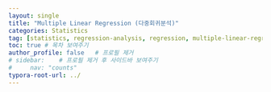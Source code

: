 ```yaml
---
layout: single
title: "Multiple Linear Regression (다중회귀분석)"
categories: Statistics
tag: [statistics, regression-analysis, regression, multiple-linear-regression, linear-regression]
toc: true # 목차 보여주기
author_profile: false   # 프로필 제거
# sidebar:    # 프로필 제거 후 사이드바 보여주기
#     nav: "counts"
typora-root-url: ../
---
```

<br><br>
